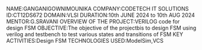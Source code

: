 NAME:GANGANIGOWNIMOUNIKA
COMPANY:CODETECH IT SOLUTIONS
ID:CT12DS672
DOMAIN:VLSI
DURATION:10th JUNE 2024 to 10th AUG 2024
MENTOR:G.SRAVANI
OVERVIEW OF THE PROJECT:VERILOG code for design FSM
OBJECTIVE:The objective of the projectbis to design FSM using verilog and testbench to test various states and transitions of FSM
KEY ACTIVITIES:Design FSM
TECHNOLOGIES USED:ModelSim,VCS
 
